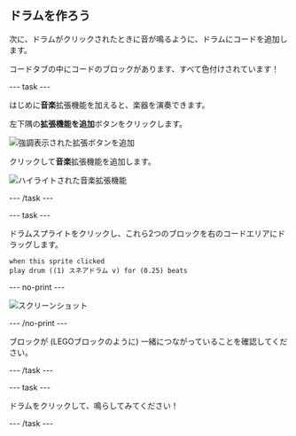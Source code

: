 ## ドラムを作ろう

次に、ドラムがクリックされたときに音が鳴るように、ドラムにコードを追加します。

コードタブの中にコードのブロックがあります、すべて色付けされています！

--- task ---

はじめに**音楽**拡張機能を加えると、楽器を演奏できます。

左下隅の**拡張機能を追加**ボタンをクリックします。

![強調表示された拡張ボタンを追加](images/add-extension-annotated.png)

クリックして**音楽**拡張機能を追加します。

![ハイライトされた音楽拡張機能](images/click-music-annotated.png)

--- /task ---

--- task ---

ドラムスプライトをクリックし、これら2つのブロックを右のコードエリアにドラッグします。

```blocks3
when this sprite clicked
play drum ((1) スネアドラム v) for (0.25) beats
```

--- no-print ---

![スクリーンショット](images/connect-block.gif)

--- /no-print ---

ブロックが (LEGOブロックのように) 一緒につながっていることを確認してください。

--- /task ---

--- task ---

ドラムをクリックして、鳴らしてみてください！

--- /task ---